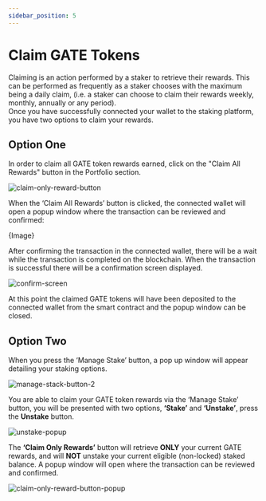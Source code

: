 ```yaml
---
sidebar_position: 5
---
```


# Claim GATE Tokens
Claiming is an action performed by a staker to retrieve their rewards. This can be performed as frequently as a staker chooses with the maximum being a daily claim, (i.e. a staker can choose to claim their rewards weekly, monthly, annually or any period).  
Once you have successfully connected your wallet to the staking platform, you have two options to claim your rewards.
## Option One
In order to claim all GATE token rewards earned, click on the "Claim All Rewards" button in the Portfolio section.

![claim-only-reward-button](/img/staking-user-guide/claim-onlu-reward-button.png)

When the ‘Claim All Rewards’ button is clicked, the connected wallet will open a popup window where the transaction can be reviewed and confirmed:

{Image}

After confirming the transaction in the connected wallet, there will be a wait while the transaction is completed on the blockchain. When the transaction is successful there will be a confirmation screen displayed.

![confirm-screen](/img/staking-user-guide/confirm-screen.png)

At this point the claimed GATE tokens will have been deposited to the connected wallet from the smart contract and the popup window can be closed.
## Option Two 
When you press the ‘Manage Stake’ button, a pop up window will appear detailing your staking options.

![manage-stack-button-2](/img/staking-user-guide/manage-stack-button.png)

You are able to claim your GATE token rewards via the ‘Manage Stake’ button, you will be presented with two options, **‘Stake’** and **‘Unstake’**, press the **Unstake** button.

![unstake-popup](/img/staking-user-guide/unstake-popup.png)

The **‘Claim Only Rewards’** button will retrieve **ONLY** your current GATE rewards, and will **NOT** unstake your current eligible (non-locked) staked balance. A popup window will open where the transaction can be reviewed and confirmed. 

![claim-only-reward-button-popup](/img/staking-user-guide/claim-only-reward-button-popup.png)
